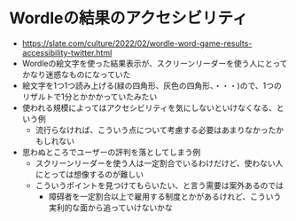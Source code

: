 # Wordleの結果のアクセシビリティ

- https://slate.com/culture/2022/02/wordle-word-game-results-accessibility-twitter.html
- Wordleの絵文字を使った結果表示が、スクリーンリーダーを使う人にとってかなり迷惑なものになっていた
- 絵文字を1つ1つ読み上げる(緑の四角形、灰色の四角形、・・・)ので、1つのリザルトで1分とかかかっていたみたい
- 使われる規模によってはアクセシビリティを気にしないといけなくなる、という例
  - 流行らなければ、こういう点について考慮する必要はあまりなかったかもしれない
- 思わぬところでユーザーの評判を落としてしまう例
  - スクリーンリーダーを使う人は一定割合でいるわけだけど、使わない人にとっては想像するのが難しい
  - こういうポイントを見つけてもらいたい、と言う需要は案外あるのでは
    - 障碍者を一定割合以上で雇用する制度とかがあるけれど、こういう実利的な面から追っていけないかな

